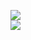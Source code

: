[![](https://img.shields.io/badge/Made%20With-Github%20Spray-lightgrey.svg?style=for-the-badge&logo=github)](https://github.com/Annihil/github-spray#2896)  
[![](https://i.imgur.com/2DrTn0Z.gif)](https://github.com/Annihil/github-spray)